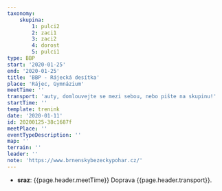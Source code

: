 ```yaml
---
taxonomy:
    skupina:
        1: pulci2
        2: zaci1
        3: zaci2
        4: dorost
        5: pulci1
type: BBP
start: '2020-01-25'
end: '2020-01-25'
title: 'BBP - Rájecká desítka'
place: 'Rájec, Gymnázium'
meetTime: ''
transport: 'auty, domlouvejte se mezi sebou, nebo pište na skupinu!'
startTime: ''
template: trenink
date: '2020-01-11'
id: 20200125-38c1687f
meetPlace: ''
eventTypeDescription: ''
map: ''
terrain: ''
leader: ''
note: 'https://www.brnenskybezeckypohar.cz/'
---
```

* **sraz**: {{page.header.meetTime}} Doprava {{page.header.transport}}.
